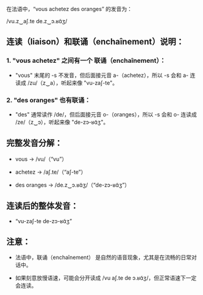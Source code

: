 在法语中，“vous achetez des oranges” 的发音为：

/vu.z‿aʃ.te de.z‿ɔ.ʁɑ̃ʒ/

## 连读（liaison）和联诵（enchaînement）说明：
### 1. "vous achetez" 之间有一个 联诵（enchaînement）：

 - "vous" 末尾的 -s 不发音，但后面接元音 a-（achetez），所以 -s 会和 a- 连读成 /zu/（z‿a），听起来像 "vu-zaʃ-te"。

### 2. "des oranges" 也有联诵：

 - "des" 通常读作 /de/，但后面接元音 o-（oranges），所以 -s 会和 o- 连读成 /ze/（z‿ɔ），听起来像 "de-zɔ-ʁɑ̃ʒ"。

## 完整发音分解：
 - vous → /vu/（“vu”）

 - achetez → /aʃ.te/（“aʃ-te”）

 - des oranges → /de.z‿ɔ.ʁɑ̃ʒ/（“de-zɔ-ʁɑ̃ʒ”）

## 连读后的整体发音：
 - “vu-zaʃ-te de-zɔ-ʁɑ̃ʒ”

## 注意：
 - 法语中，联诵（enchaînement） 是自然的语音现象，尤其是在流畅的日常对话中。

 - 如果刻意放慢语速，可能会分开读成 /vu aʃ.te de ɔ.ʁɑ̃ʒ/，但正常语速下一定会连读。

